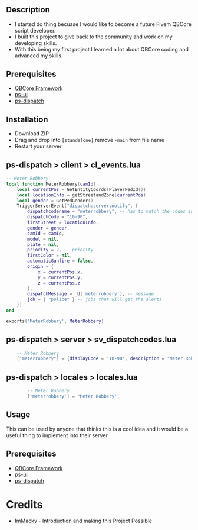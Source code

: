 # <qb-meterrobbery>

## Description

- I started do thing becuase I would like to become a future Fivem QBCore script developer.
- I built this project to give back to the community and work on my developing skills.
- With this being my first project I learned a lot about QBCore coding and advanced my skills.

## Prerequisites

* [QBCore Framework](https://github.com/qbcore-framework)
* [ps-ui](https://github.com/Project-Sloth/ps-ui)
* [ps-dispatch](https://github.com/Project-Sloth/ps-dispatch)

## Installation

* Download ZIP
* Drag and drop into `[standalone]` remove `-main` from file name
* Restart your server

## ps-dispatch > client > cl_events.lua
```lua
-- Meter Robbery
local function MeterRobbery(camId)
    local currentPos = GetEntityCoords(PlayerPedId())
    local locationInfo = getStreetandZone(currentPos)
    local gender = GetPedGender()
    TriggerServerEvent("dispatch:server:notify", {
        dispatchcodename = "meterrobbery", -- has to match the codes in sv_dispatchcodes.lua so that it generates the right blip
        dispatchCode = "10-90",
        firstStreet = locationInfo,
        gender = gender,
        camId = camId,
        model = nil,
        plate = nil,
        priority = 2, -- priority
        firstColor = nil,
        automaticGunfire = false,
        origin = {
            x = currentPos.x,
            y = currentPos.y,
            z = currentPos.z
        },
        dispatchMessage = _U('meterrobbery'), -- message
        job = { "police" } -- jobs that will get the alerts
    })
end

exports('MeterRobbery', MeterRobbery)
```

## ps-dispatch > server > sv_dispatchcodes.lua
```lua
	-- Meter Robbery
	["meterrobbery"] = {displayCode = '10-90', description = "Meter Robbery In Progress", radius = 0, recipientList = {'LEO', 'police'}, blipSprite = 500, clipColour = 1, blipScale = 1.5, blipLength = 2, sound = "Lose_1st", sound2 = "FTAO_FM_Events_Soundset", offset = "false", blipflash = "false"},
```

## ps-dispatch > locales > locales.lua
```lua
        -- Meter Robbery
        ['meterrobbery'] = "Meter Robbery",
```

## Usage

This can be used by anyone that thinks this is a cool idea and it would be a useful thing to implement into their server.

## Prerequisites

* [QBCore Framework](https://github.com/qbcore-framework)
* [ps-ui](https://github.com/Project-Sloth/ps-ui)
* [ps-dispatch](https://github.com/Project-Sloth/ps-dispatch)

# Credits
* [ImMacky](https://github.com/ImMacky) - Introduction and making this Project Possible
